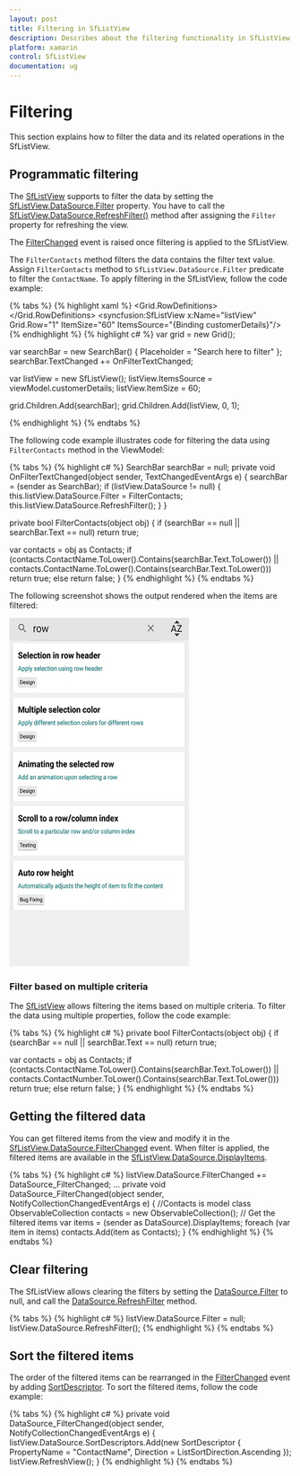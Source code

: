 ```yaml
---
layout: post
title: Filtering in SfListView
description: Describes about the filtering functionality in SfListView.
platform: xamarin
control: SfListView
documentation: ug
---
```


# Filtering

This section explains how to filter the data and its related operations in the SfListView.

## Programmatic filtering

The [SfListView](https://help.syncfusion.com/cr/cref_files/xamarin/Syncfusion.SfListView.XForms~Syncfusion.ListView.XForms.SfListView.html) supports to filter the data by setting the [SfListView.DataSource.Filter](https://help.syncfusion.com/cr/cref_files/xamarin/Syncfusion.DataSource.Portable~Syncfusion.DataSource.DataSource~Filter.html) property. You have to call the [SfListView.DataSource.RefreshFilter()](https://help.syncfusion.com/cr/cref_files/xamarin/Syncfusion.DataSource.Portable~Syncfusion.DataSource.DataSource~RefreshFilter.html) method after assigning the `Filter` property for refreshing the view.

The [FilterChanged](https://help.syncfusion.com/cr/cref_files/xamarin/Syncfusion.DataSource.Portable~Syncfusion.DataSource.DataSource~FilterChanged_EV.html) event is raised once filtering is applied to the SfListView.

The `FilterContacts` method filters the data contains the filter text value. Assign `FilterContacts` method to `SfListView.DataSource.Filter` predicate to filter the `ContactName`. To apply filtering in the SfListView, follow the code example:

{% tabs %}
{% highlight xaml %}
<ContentPage xmlns:syncfusion="clr-namespace:Syncfusion.ListView.XForms;assembly=Syncfusion.SfListView.XForms">
 <Grid>
	 <Grid.RowDefinitions>
                <RowDefinition Height="Auto"/>
                <RowDefinition Height="Auto"/>
   </Grid.RowDefinitions>
      <SearchBar x:Name="filterText" HeightRequest="40"
           Placeholder="Search here to filter"
           TextChanged="OnFilterTextChanged" Grid.Row="0"/>
      <syncfusion:SfListView x:Name="listView" Grid.Row="1" ItemSize="60" ItemsSource="{Binding customerDetails}"/>
  </Grid>
</ContentPage>
{% endhighlight %}
{% highlight c# %}
var grid = new Grid();

var searchBar = new SearchBar() { Placeholder = "Search here to filter" };
searchBar.TextChanged += OnFilterTextChanged;

var listView = new SfListView();
listView.ItemsSource = viewModel.customerDetails;
listView.ItemSize = 60;

grid.Children.Add(searchBar);
grid.Children.Add(listView, 0, 1);

{% endhighlight %}
{% endtabs %}
 
The following code example illustrates code for filtering the data using `FilterContacts` method in the ViewModel:

{% tabs %}
{% highlight c# %}
SearchBar searchBar = null;
private void OnFilterTextChanged(object sender, TextChangedEventArgs e)
{
  searchBar = (sender as SearchBar);
  if (listView.DataSource != null)
  {
    this.listView.DataSource.Filter = FilterContacts;
    this.listView.DataSource.RefreshFilter();
  }
}
 
private bool FilterContacts(object obj)
{
  if (searchBar == null || searchBar.Text == null)
     return true;

  var contacts = obj as Contacts;
  if (contacts.ContactName.ToLower().Contains(searchBar.Text.ToLower())
       || contacts.ContactName.ToLower().Contains(searchBar.Text.ToLower()))
      return true;
  else
      return false;
}
{% endhighlight %}
{% endtabs %}

The following screenshot shows the output rendered when the items are filtered:

![Filtering listview](SfListView_images/SfListView-Filtering.png)

### Filter based on multiple criteria

The [SfListView](https://help.syncfusion.com/cr/cref_files/xamarin/Syncfusion.SfListView.XForms~Syncfusion.ListView.XForms.SfListView.html) allows filtering the items based on multiple criteria. To filter the data using multiple properties, follow the code example:

{% tabs %}
{% highlight c# %}
private bool FilterContacts(object obj)
{
  if (searchBar == null || searchBar.Text == null)
     return true;

  var contacts = obj as Contacts;
  if (contacts.ContactName.ToLower().Contains(searchBar.Text.ToLower())
      || contacts.ContactNumber.ToLower().Contains(searchBar.Text.ToLower()))
      return true;
  else
      return false;
}
{% endhighlight %}
{% endtabs %}

## Getting the filtered data

You can get filtered items from the view and modify it in the [SfListView.DataSource.FilterChanged](https://help.syncfusion.com/cr/cref_files/xamarin/Syncfusion.DataSource.Portable~Syncfusion.DataSource.DataSource~FilterChanged_EV.html) event. When filter is applied, the filtered items are available in the [SfListView.DataSource.DisplayItems](https://help.syncfusion.com/cr/cref_files/xamarin/Syncfusion.DataSource.Portable~Syncfusion.DataSource.DataSource~DisplayItems.html).

{% tabs %}
{% highlight c# %}
listView.DataSource.FilterChanged += DataSource_FilterChanged;
...
private void DataSource_FilterChanged(object sender, NotifyCollectionChangedEventArgs e)
{
  //Contacts is model class 
  ObservableCollection<Contacts> contacts = new ObservableCollection<Contacts>();
  // Get the filtered items
  var items = (sender as DataSource).DisplayItems;
  foreach (var item in items)
      contacts.Add(item as Contacts);
}
{% endhighlight %}
{% endtabs %}

## Clear filtering

The SfListView allows clearing the filters by setting the [DataSource.Filter](https://help.syncfusion.com/cr/cref_files/xamarin/Syncfusion.DataSource.Portable~Syncfusion.DataSource.DataSource~Filter.html) to null, and call the [DataSource.RefreshFilter](https://help.syncfusion.com/cr/cref_files/xamarin/Syncfusion.DataSource.Portable~Syncfusion.DataSource.DataSource~RefreshFilter.html) method.

{% tabs %}
{% highlight c# %}
listView.DataSource.Filter = null;
listView.DataSource.RefreshFilter();
{% endhighlight %}
{% endtabs %}

## Sort the filtered items

The order of the filtered items can be rearranged in the [FilterChanged](https://help.syncfusion.com/cr/cref_files/xamarin/Syncfusion.DataSource.Portable~Syncfusion.DataSource.DataSource~FilterChanged_EV.html) event by adding [SortDescriptor](https://help.syncfusion.com/cr/cref_files/xamarin/Syncfusion.DataSource.Portable~Syncfusion.DataSource.SortDescriptor.html). To sort the filtered items, follow the code example:

{% tabs %}
{% highlight c# %}
private void DataSource_FilterChanged(object sender, NotifyCollectionChangedEventArgs e)
{
  listView.DataSource.SortDescriptors.Add(new SortDescriptor { PropertyName = "ContactName", 
                                                               Direction = ListSortDirection.Ascending });
  listView.RefreshView();
}
{% endhighlight %}
{% endtabs %}